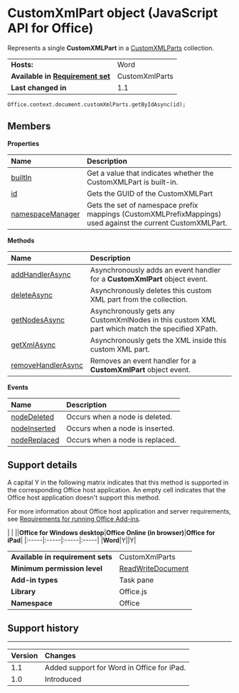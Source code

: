 
# CustomXmlPart object (JavaScript API for Office)
Represents a single  **CustomXMLPart** in a [CustomXMLParts](../../reference/shared/customxmlparts.customxmlparts.md) collection.

|||
|:-----|:-----|
|**Hosts:**|Word|
|**Available in [Requirement set](http://msdn.microsoft.com/library/6b6702f2-b0a5-46ab-a356-8dda897ca8ae%28Office.15%29.aspx)**|CustomXmlParts|
|**Last changed in**|1.1|

```
Office.context.document.customXmlParts.getByIdAsync(id);
```


## Members


**Properties**


|**Name**|**Description**|
|:-----|:-----|
|[builtIn](../../reference/shared/customxmlpart.builtin.md)|Get a value that indicates whether the CustomXMLPart is built-in.|
|[id](../../reference/shared/customxmlpart.id.md)|Gets the GUID of the CustomXMLPart|
|[namespaceManager](../../reference/shared/customxmlpart.namespacemanager.md)|Gets the set of namespace prefix mappings (CustomXMLPrefixMappings) used against the current CustomXMLPart.|

**Methods**


|**Name**|**Description**|
|:-----|:-----|
|[addHandlerAsync](../../reference/shared/customxmlpart.addhandlerasync.md)|Asynchronously adds an event handler for a  **CustomXmlPart** object event.|
|[deleteAsync](../../reference/shared/customxmlpart.deleteasync.md)|Asynchronously deletes this custom XML part from the collection.|
|[getNodesAsync](../../reference/shared/customxmlpart.getnodesasync.md)|Asynchronously gets any CustomXmlNodes in this custom XML part which match the specified XPath.|
|[getXmlAsync](../../reference/shared/customxmlpart.getxmlasync.md)|Asynchronously gets the XML inside this custom XML part.|
|[removeHandlerAsync](../../reference/shared/customxmlpart.removehandlerasync.md)|Removes an event handler for a  **CustomXmlPart** object event.|

**Events**


|**Name**|**Description**|
|:-----|:-----|
|[nodeDeleted](../../reference/shared/customxmlpart.nodedeleted.event.md)|Occurs when a node is deleted.|
|[nodeInserted](../../reference/shared/customxmlpart.nodeinserted.event.md)|Occurs when a node is inserted.|
|[nodeReplaced](../../reference/shared/customxmlpart.nodereplaced.event.md)|Occurs when a node is replaced.|

## Support details


A capital Y in the following matrix indicates that this method is supported in the corresponding Office host application. An empty cell indicates that the Office host application doesn't support this method.

For more information about Office host application and server requirements, see [Requirements for running Office Add-ins](http://msdn.microsoft.com/library/67340567-bb9a-498c-96d3-3f52f28c16bc%28Office.15%29.aspx).


|
|
||**Office for Windows desktop**|**Office Online (in browser)**|**Office for iPad**|
|:-----|:-----|:-----|:-----|
|**Word**|Y||Y|

|||
|:-----|:-----|
|**Available in requirement sets**|CustomXmlParts|
|**Minimum permission level**|[ReadWriteDocument](http://msdn.microsoft.com/library/da2efadc-4ebf-45fe-be39-397ac1eb1dbd%28Office.15%29.aspx)|
|**Add-in types**|Task pane|
|**Library**|Office.js|
|**Namespace**|Office|

## Support history



****


|**Version**|**Changes**|
|:-----|:-----|
|1.1|Added support for Word in Office for iPad.|
|1.0|Introduced|
